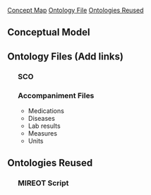 [Concept Map](#conceptmap) [Ontology File](#ontologyfile) [Ontologies Reused](#ontologyreused) 

 <article class="mb-5" id="conceptmap">
<content>
<h2>Conceptual Model</h2>
 </content>

<article class="mb-5" id="ontologyfile">
<content>
<h2>Ontology Files (Add links)</h2>
<ul>
<h3> SCO </h3>
<h3> Accompaniment Files </h3>
  <ul>
<li> Medications</li>
<li> Diseases</li>
<li> Lab results</li>
<li> Measures</li>
<li> Units</li>
     </ul>
  
 </ul>
 </content>
 
 
 <article class="mb-5" id="ontologyreused">
<content>
<h2> Ontologies Reused</h2>
<ul>
   <h3> MIREOT Script </h3>
 </ul>
 </content>
 
